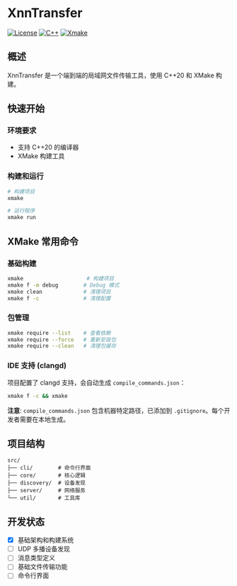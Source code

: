 # XnnTransfer

[![License](https://img.shields.io/badge/License-MIT-blue.svg)](https://opensource.org/licenses/MIT)
[![C++](https://img.shields.io/badge/C++-20-blue.svg)](https://en.cppreference.com/)
[![Xmake](https://img.shields.io/badge/XMake-2.x-green.svg)](https://xmake.io/)

## 概述

XnnTransfer 是一个端到端的局域网文件传输工具，使用 C++20 和 XMake 构建。

## 快速开始

### 环境要求

- 支持 C++20 的编译器
- XMake 构建工具

### 构建和运行

```bash
# 构建项目
xmake

# 运行程序
xmake run
```

## XMake 常用命令

### 基础构建
```bash
xmake                    # 构建项目
xmake f -m debug        # Debug 模式
xmake clean             # 清理项目
xmake f -c              # 清理配置
```

### 包管理
```bash
xmake require --list    # 查看依赖
xmake require --force   # 重新安装包
xmake require --clean   # 清理包缓存
```

### IDE 支持 (clangd)

项目配置了 clangd 支持，会自动生成 `compile_commands.json`：

```bash
xmake f -c && xmake
```

**注意**: `compile_commands.json` 包含机器特定路径，已添加到 `.gitignore`。每个开发者需要在本地生成。

## 项目结构

```
src/
├── cli/        # 命令行界面
├── core/       # 核心逻辑
├── discovery/  # 设备发现
├── server/     # 网络服务
└── util/       # 工具库
```

## 开发状态

- [x] 基础架构和构建系统
- [ ] UDP 多播设备发现
- [ ] 消息类型定义
- [ ] 基础文件传输功能
- [ ] 命令行界面